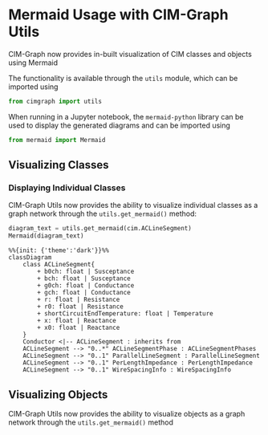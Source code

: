 # Mermaid Usage with CIM-Graph Utils

CIM-Graph now provides in-built visualization of CIM classes and objects using Mermaid

The functionality is available through the `utils` module, which can be imported using

```python
from cimgraph import utils
```

When running in a Jupyter notebook, the `mermaid-python` library can be used to display the generated diagrams and can be imported using
```python
from mermaid import Mermaid
```


## Visualizing Classes

### Displaying Individual Classes

CIM-Graph Utils now provides the ability to visualize individual classes as a graph network through the `utils.get_mermaid()` method:

```python
diagram_text = utils.get_mermaid(cim.ACLineSegment)
Mermaid(diagram_text)
```

```mermaid
%%{init: {'theme':'dark'}}%%
classDiagram
    class ACLineSegment{
        + b0ch: float | Susceptance
        + bch: float | Susceptance
        + g0ch: float | Conductance
        + gch: float | Conductance
        + r: float | Resistance
        + r0: float | Resistance
        + shortCircuitEndTemperature: float | Temperature
        + x: float | Reactance
        + x0: float | Reactance
    }
    Conductor <|-- ACLineSegment : inherits from
    ACLineSegment --> "0..*" ACLineSegmentPhase : ACLineSegmentPhases
    ACLineSegment --> "0..1" ParallelLineSegment : ParallelLineSegment
    ACLineSegment --> "0..1" PerLengthImpedance : PerLengthImpedance
    ACLineSegment --> "0..1" WireSpacingInfo : WireSpacingInfo
```


## Visualizing Objects

CIM-Graph Utils now provides the ability to visualize objects as a graph network through the `utils.get_mermaid()` method

